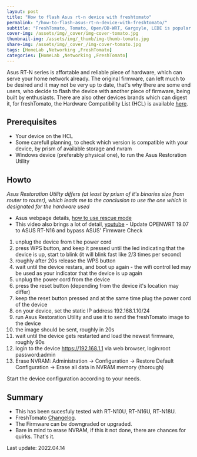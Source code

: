 ```yaml
---
layout: post
title: "How to flash Asus rt-n device with freshtomato"
permalink: "/how-to-flash-asus-rt-n-device-with-freshtomato/"
subtitle: "FreshTomato, Tomato, Open/DD-WRT, Gargoyle, LEDE is popular alternative for SOHO"
cover-img: /assets/img/_cover/img-cover-tomato.jpg
thumbnail-img: /assets/img/_thumb/img-thumb-tomato.jpg
share-img: /assets/img/_cover_/img-cover-tomato.jpg
tags: [HomeLab ,Networking ,FreshTomato]
categories: [HomeLab ,Networking ,FreshTomato]
---
```

Asus RT-N series is affortable and reliable piece of hardware, which can serve your home network already. The original firmware, can left much to be desired and it may not be very up to date, that's why there are some end users, who decide to flash the device with another piece of firmware, being built by enthusiasts. There are also other devices brands which can digest it, for freshTomato, the Hardware Compatibility List (HCL) is available [here](https://wiki.freshtomato.org/doku.php/hardware_compatibility).

## Prerequisites
+ Your device on the HCL
+ Some carefull planning, to check which version is compatible with your device, by prism of available storage and nvram
+ Windows device (preferably physical one), to run the Asus Restoration Utility

## Howto
*Asus Restoration Utility differs (at least by prism of it's binaries size from router to router), which leads me to the conclusion to use the one which is designated for the hardware used*

+ Asus webpage details, [how to use rescue mode](https://www.asus.com/en/support/FAQ/1000814/)
+ This video also brings a lot of detail, [youtube](https://www.youtube.com/watch?v=_b039vim0Jk) - Update OPENWRT 19.07 to ASUS RT-N16 and bypass ASUS' Firmware Check

1. unplug the device from t he power cord
2. press WPS button, and keep it pressed until the led indicating that the device is up, start to blink (it will blink fast like 2/3 times per second)
3. roughly after 20s release the WPS button
4. wait until the device restars, and boot up again - the wifi control led may be used as your indicator that the device is up again
5. unplug the power cord from the device
6. press the reset button (depending from the device it's location may differ)
7. keep the reset button pressed and at the same time plug the power cord of the device
8. on your device, set the static IP address 192.168.1.10/24
9. run Asus Restoration Utility and use it to send the freshTomato image to the device
10. the image should be sent, roughly in 20s
11. wait until the device gets restarted and load the newest firmware, roughly 90s
12. login to the device https://192.168.1.1 via web browser, login:root password:admin
13. Erase NVRAM: Administration -> Configuration -> Restore Default Configuration -> Erase all data in NVRAM memory (thorough)

Start the device configuration according to your needs.

## Summary
+ This has been sucesfuly tested with RT-N10U, RT-N16U, RT-N18U.
+ FreshTomato [Changelog](https://bitbucket.org/pedro311/freshtomato-arm/src/arm-master/CHANGELOG).
+ The Firmware can be downgraded or upgraded.
+ Bare in mind to erase NVRAM, if this it not done, there are chances for quirks.
That's it.

Last update: 2022.04.14